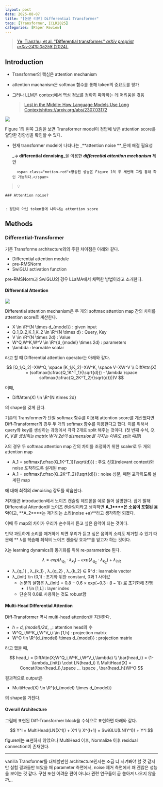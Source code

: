 ```yaml
---
layout: post
date: 2025-08-07
title: "[논문 리뷰] Differential Transformer"
tags: [Transformer, ICLR2025]
categories: [Paper Review]
---
```


> [Ye, Tianzhu, et al. "Differential transformer." ](https://arxiv.org/abs/2410.05258)[_arXiv preprint arXiv:2410.05258_](https://arxiv.org/abs/2410.05258)[ (2024).](https://arxiv.org/abs/2410.05258)



## Introduction

- Transformer의 핵심은 attention mechanism
- attention machanism은 softmax 함수를 통해 token의 중요도를 평가
- 그러나 LLM은 context에서 핵심 정보를 정확히 파악하는 데 어려움을 겪음

	> [Lost in the Middle: How Language Models Use Long Contextshttps://arxiv.org/abs/2307.03172](https://arxiv.org/abs/2307.03172)


![](https://prod-files-secure.s3.us-west-2.amazonaws.com/542b861c-36a8-4051-84e5-8804b6728dba/9083ea56-691a-4752-ae26-47f403431ac8/image.png?X-Amz-Algorithm=AWS4-HMAC-SHA256&X-Amz-Content-Sha256=UNSIGNED-PAYLOAD&X-Amz-Credential=ASIAZI2LB466V3Q24GGT%2F20250908%2Fus-west-2%2Fs3%2Faws4_request&X-Amz-Date=20250908T180119Z&X-Amz-Expires=3600&X-Amz-Security-Token=IQoJb3JpZ2luX2VjEFoaCXVzLXdlc3QtMiJIMEYCIQDTlHuhMkWb3D4d%2FrKHoceeL7%2BD%2FBwKaLnR3%2FBJAIslVAIhAKxqzLw%2FtZ9G1aumq2ObyAEzR9S8fNfsve177oVKWyeMKogECML%2F%2F%2F%2F%2F%2F%2F%2F%2F%2FwEQABoMNjM3NDIzMTgzODA1IgyxQ849uFBTpNXFwA4q3AMvfvMgAxLoi68yN5TwdoaR8zhNfjq358yvwOWr9n6sQSZlw0%2FaBKgI%2BnLaXOzIqT5bRCI0awWlWZpYMNXrFMwAp6yhBjpgVP9dBLP3UqhRYfUe6APVDGqdd3Vc5Xu24%2BS1qh%2F0H1qhcUeiSK9QaI%2FlRdUQp2AdqiGXdr2r%2BGp5K0GHwe8ZWwJX3H2GJWJyRF4BjWl0bqZTrWcdEWEnbqvxsDys16610sJ1rRgU%2BvotjPaLjWHGH0U15KyU5bMhUocYHcZ1q0SYsoEqEE0vS9t2NZt0k%2Bk5bauICm8mKYwLAQ2HFwNXxPnTdouJUp7NP662CWLOupWSsoCH111h67lb2pqvPkgRcBMUDOC%2BkQ8v38xuAwSkopy0zULkwimjtpWF0GlNKnm8Ef8ESDt%2FyFrSlPo%2Fj15k2g0x7B%2BHedtE32Jom9OGEKya2Z6DLDOMyA6ZLRXCfBpG%2FGzjVhKLuHSX7%2FbgGFyXAnAx6lRfaiAlLHJXQw8yppmLlTnqbYDmU%2BqZroyDpLohSa2WWvTtYTZJcF9iYj7vDDrvguE30HehvhVDhOKtrOYXndxSN0R8Hzsm8tNjVVhwOYX0CTBb%2B%2B%2BsyzVW%2FIT3eKqaTsKxUnceMyt08Ev8r%2BZAZ7d45TDyn%2FzFBjqkAS3pBua8pS6MaewPqKBVuU12LaHTxHeEoXdOv%2Fj4kJgpSShykvtzN84FnvQDxiA5QQ4bA4oSXFULsOfEs%2FzSgmJ%2B6%2B3snjch49PoK%2BghV%2BrwHvANeygDCbXKWCVnlkN4ZWO%2BsOqtNAYQStP5pGQP8%2FsQOF3Kb79VHTwIJiPUlf1gI0yEeoPisZ9JkCtApMRk2Kzz3Yzh%2FhA0kMC%2FRs6ayTLFphxW&X-Amz-Signature=36562ae566abc136e0b34175abc5662bfe7509bdb862fe1ab8a51e8b0d37c76f&X-Amz-SignedHeaders=host&x-amz-checksum-mode=ENABLED&x-id=GetObject)


Figure 1의 왼쪽 그림을 보면 Transformer model이 정답에 낮은 attention score를 할당한 경향성을 확인할 수 있다.

- 현재 transformer model에 나타나는 _**attention noise **_문제 해결 필요성

	_**→ differential denoising**_을 이용한 _**differential attention mechanism**_ 제안


		<span class="notion-red">향상된 성능은 Figure 1의 두 세번째 그림 통해 확인 가능하다.</span>


> 💡 


	### Attention noise?


	: 정답이 아닌 token들에 나타나는 attention score



## Methods



### Differential-Transformer


기존 Transforme architecture와의 주된 차이점은 아래와 같다.

- Differential attention module
- pre-RMSNorm
- SwiGLU activation function

pre-RMSNorm과 SwiGLU의 경우 LLaMA에서 채택한 방법이라고 소개한다.



#### Differential Attention


![](https://prod-files-secure.s3.us-west-2.amazonaws.com/542b861c-36a8-4051-84e5-8804b6728dba/116d70b2-1963-4810-9167-f4c7d8a06e8f/image.png?X-Amz-Algorithm=AWS4-HMAC-SHA256&X-Amz-Content-Sha256=UNSIGNED-PAYLOAD&X-Amz-Credential=ASIAZI2LB466V3Q24GGT%2F20250908%2Fus-west-2%2Fs3%2Faws4_request&X-Amz-Date=20250908T180119Z&X-Amz-Expires=3600&X-Amz-Security-Token=IQoJb3JpZ2luX2VjEFoaCXVzLXdlc3QtMiJIMEYCIQDTlHuhMkWb3D4d%2FrKHoceeL7%2BD%2FBwKaLnR3%2FBJAIslVAIhAKxqzLw%2FtZ9G1aumq2ObyAEzR9S8fNfsve177oVKWyeMKogECML%2F%2F%2F%2F%2F%2F%2F%2F%2F%2FwEQABoMNjM3NDIzMTgzODA1IgyxQ849uFBTpNXFwA4q3AMvfvMgAxLoi68yN5TwdoaR8zhNfjq358yvwOWr9n6sQSZlw0%2FaBKgI%2BnLaXOzIqT5bRCI0awWlWZpYMNXrFMwAp6yhBjpgVP9dBLP3UqhRYfUe6APVDGqdd3Vc5Xu24%2BS1qh%2F0H1qhcUeiSK9QaI%2FlRdUQp2AdqiGXdr2r%2BGp5K0GHwe8ZWwJX3H2GJWJyRF4BjWl0bqZTrWcdEWEnbqvxsDys16610sJ1rRgU%2BvotjPaLjWHGH0U15KyU5bMhUocYHcZ1q0SYsoEqEE0vS9t2NZt0k%2Bk5bauICm8mKYwLAQ2HFwNXxPnTdouJUp7NP662CWLOupWSsoCH111h67lb2pqvPkgRcBMUDOC%2BkQ8v38xuAwSkopy0zULkwimjtpWF0GlNKnm8Ef8ESDt%2FyFrSlPo%2Fj15k2g0x7B%2BHedtE32Jom9OGEKya2Z6DLDOMyA6ZLRXCfBpG%2FGzjVhKLuHSX7%2FbgGFyXAnAx6lRfaiAlLHJXQw8yppmLlTnqbYDmU%2BqZroyDpLohSa2WWvTtYTZJcF9iYj7vDDrvguE30HehvhVDhOKtrOYXndxSN0R8Hzsm8tNjVVhwOYX0CTBb%2B%2B%2BsyzVW%2FIT3eKqaTsKxUnceMyt08Ev8r%2BZAZ7d45TDyn%2FzFBjqkAS3pBua8pS6MaewPqKBVuU12LaHTxHeEoXdOv%2Fj4kJgpSShykvtzN84FnvQDxiA5QQ4bA4oSXFULsOfEs%2FzSgmJ%2B6%2B3snjch49PoK%2BghV%2BrwHvANeygDCbXKWCVnlkN4ZWO%2BsOqtNAYQStP5pGQP8%2FsQOF3Kb79VHTwIJiPUlf1gI0yEeoPisZ9JkCtApMRk2Kzz3Yzh%2FhA0kMC%2FRs6ayTLFphxW&X-Amz-Signature=9b9fd7bae457b9e634a9d4e224694a6b7d262a2ac356435e8c48a124338f5e47&X-Amz-SignedHeaders=host&x-amz-checksum-mode=ENABLED&x-id=GetObject)


Differential attention mechanism은 두 개의 softmax attention map 간의 차이를 attention score로 계산한다.

- X \in \R^{N \times d\_{model}} : given input
- Q\_1,Q\_2,K\_1,K\_2 \in \R^{N \times d} : Query, Key
- V \in \R^{N \times 2d} : Value
- W^Q,W^K,W^V \in \R^{d\_{model} \times 2d} : parameters
- \lambda : learnable scalar

라고 할 때 Differential attention operator는 아래와 같다.


$$
[Q_1;Q_2]=XW^Q, \space [K_1;K_2]=XW^K, \space V=XW^V \\
DiffAttn(X) = (softmax(\cfrac{Q_1K^T_1}{\sqrt{d}}) - \lambda \space softmax(\cfrac{Q_2K^T_2}{\sqrt{d}}))V
$$


이때,

- DiffAtten(X) \in \R^{N \times 2d}

의 shape을 갖게 된다.


기존의 Transformer가 단일 softmax 함수를 이용해 attention score를 계산했다면 Diff-Transformer의 경우 두 개의 softmax 함수를 이용한다고 했다. 이를 위해서 query와 key를 생성하는 과정에서 각각 2개로 split 해주는 것이다. <span class="notion-red">(첫 번째 수식, </span><span class="notion-red">_Q, K, V를 생성하는 matrix W가 2d의 dismension을 가지는 이유도 split 때문_</span><span class="notion-red">)</span>


 λ의 경우 두 softmax attention map 간의 차이를 조정하기 위한 scaler로 두 개의 attention map

- A\_1 = softmax(\cfrac{Q\_1K^T\_1}{\sqrt{d}}) : 주요 신호(relevant context)와 noise 포착하도록 설계된 map
- A\_1 = softmax(\cfrac{Q\_2K^T\_2}{\sqrt{d}}) : noise 성분, 패턴 포착하도록 설계된 map 

에 대해 최적의 denoising 강도를 학습한다.


저자들은 introduction에서 노이즈 캔슬링 헤드폰을 예로 들어 설명한다. 쉽게 말해 Differential Attention을 노이즈 캔슬링이라고 생각하면 **A\_1****은 소음이 포함된 음악**이고, **A\_2****는 제거되는 소리(noise +a)**라고 생각하면 되겠다. 


이때 두 map의 차이가 우리가 순수하게 듣고 싶은 음악이 되는 것이다. 


만약 과도하게 소리를 제거하게 되면 우리가 듣고 싶은 음악의 소리도 제거할 수 있기 때문에 ** λ를 학습해 최적의 노이즈 캔슬링 효과**를 얻고자 하는 것이다.


λ는 learning dynamics와 동기화를 위해 re-parametrize 된다.


$$
\lambda = exp(\lambda_{q_1} \cdot \lambda_{k_1}) - exp(\lambda_{q_2} \cdot \lambda_{k_2}) + \lambda_{init}
$$

- λ\_{q\_1} , λ\_{k\_1} , λ\_{q\_2} , λ\_{k\_2} ∈ R^d : learnable vector
- λ\_{init} \in (0,1) : 초기화 위한 constant, 0과 1 사이값
	- 논문의 실험은 λ\_{init} = 0.8 − 0.6 × exp(−0.3 · (l − 1)) 로 초기화해 진행
		- l \in [1,L] : layer index
	- 단순히 0.8로 사용하는 것도 robust함


#### **Multi-Head Differential Attention**


Diff-Transformer 역시 multi-head attention을 지원한다.

- _h = d\_{model}/2d__ _: attention head의 수
- W^Q\_i,W^K\_i,W^V\_i,i \in [1,h] : projection matrix
- W^O \in \R^{d\_{model} \times d\_{model}} : projection matrix

라고 했을 때,


$$
head_i = DiffAttn(X;W^Q_i,W^K_i,W^V_i,\lambda) \\
\bar{head_i} = (1-\lambda_{init}) \cdot LN(head_i) \\
MultiHead(X) = Concat(\bar{head_i},\space ... \space , \bar{head_h})W^O
$$


결과적으로 output은

- MultiHead(X) \in \R^{d\_{model} \times d\_{model}}

의 shape을 가진다.



#### Overall Architecture


그림에 표현된 Diff-Transformer block을 수식으로 표현하면 아래와 같다.


$$
Y^l = MultiHead(LN(X^l)) + X^l \\
X^{l+1} = SwiGLU(LN(Y^l)) + Y^l
$$


figure에는 표현하지 않았으나 MultiHead 이후, Normalize 이후 residual connection이 존재한다.


---


vanilla Transformer를 대체할만한 architecture인지는 조금 더 지켜봐야 할 것 같지만 실험 결과들만 보았을 때 parameter 측면에서, noise 제거 측면에서 꽤 괜찮은 성능을 보이는 것 같다. 구현 또한 어려운 편이 아니라 관련 연구들이 곧 쏟아져 나오지 않을까,,,

